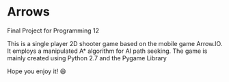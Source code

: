 # Arrows
Final Project for Programming 12

This is a single player 2D shooter game based on the mobile game Arrow.IO. It employs a manipulated A* algorithm for AI path seeking. 
The game is mainly created using Python 2.7 and the Pygame Library

Hope you enjoy it! :smile:
